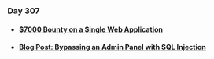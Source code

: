### Day 307

#### [<ul><li>$7000 Bounty on a Single Web Application</ul></li>](https://blog.voorivex.team/7000-bounty-on-a-single-web-application)
#### [<ul><li>Blog Post: Bypassing an Admin Panel with SQL Injection</ul></li>](https://medium.com/@medz20876/blog-post-bypassing-an-admin-panel-with-sql-injection-20b844442711)
